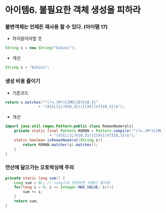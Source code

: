 # 아이템6. 불필요한 객체 생성을 피하라

### 불변객체는 언제든 재사용 할 수 있다. (아이템 17)

- 하지말아야할 것
```java
String s = new String("bikini");
```
- 개선
```java
String s = "bikini";
```

### 생성 비용 줄이기
- 기존코드
```java
return s.matches("^(?=.)M*(C[MD]|D?C{0,3}"
               + "(X[CL]|L?X{0,3})(I[XV]|V?I{0,3})$");
```
- 개선
```java
import java.util.regex.Pattern;public class RomanNumerals{
    private static final Pattern ROMAN = Pattern.compile("^(?=.)M*(C[MD]|D?C{0,3}"
                    + "(X[CL]|L?X{0,3})(I[XV]|V?I{0,3})$");
    static boolean isRomanNumeral(String s){
        return ROMAN.matcher(s).matches();
    }
}
```

### 연산에 달으가는 오토박싱에 주의
```java
private static long sum() {
    Long sum = 0L; // long으로 변경하면 비용이 줄어듬
    for(long i = 0; i <= Integer.MAX_VALUE; i++){
        sum += i;
    }
    return sum;
}
```
